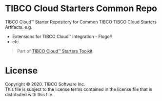# TIBCO Cloud Starters Common Repo

TIBCO Cloud™ Starter Repository for Common TIBCO TIBCO Cloud Starters Artifacts. e.g.

- Extensions for TIBCO Cloud™ Integration - Flogo®
- etc.

> Part of [TIBCO Cloud™ Starters Toolkit](https://tibcosoftware.github.io/TCSToolkit/)

# License
Copyright © 2020. TIBCO Software Inc.<br>
This file is subject to the license terms contained in the license file that is distributed with this file.

